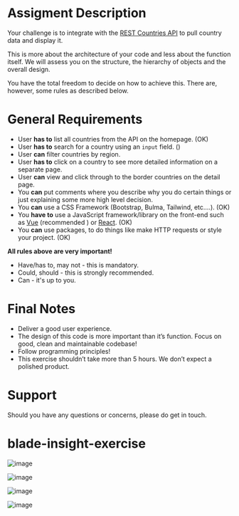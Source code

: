 # Assigment Description

Your challenge is to integrate with the [REST Countries API](https://restcountries.com) to pull country data and display it.

This is more about the architecture of your code and less about the function itself. We will assess you on the structure, the hierarchy of objects and the overall design.
 

You have the total freedom to decide on how to achieve this.
There are, however, some rules as described below.

# General Requirements

* User __has to__ list all countries from the API on the homepage. (OK)
* User __has to__ search for a country using an `input` field. ()
* User __can__ filter countries by region. 
* User __has to__ click on a country to see more detailed information on a separate page. 
* User __can__ view and click through to the border countries on the detail page.
* You __can__ put comments where you describe why you do certain things or just explaining some more high level
 decision.
* You __can__ use a CSS Framework (Bootstrap, Bulma, Tailwind, etc.…). (OK)
* You __have to__ use a JavaScript framework/library on the front-end such as [Vue](https://vuejs.org) (recommended
) or [React](https://reactjs.org). (OK)
* You __can__ use packages, to do things like make HTTP requests or style your project. (OK)

__All rules above are very important!__
  * Have/has to,  may not - this is mandatory.
  * Could, should - this is strongly recommended. 
  * Can - it's up to you.


# Final Notes

* Deliver a good user experience.
* The design of this code is more important than it’s function. Focus on good, clean and maintainable codebase!
* Follow programming principles!
* This exercise shouldn’t take more than 5 hours. We don’t expect a polished product.


# Support

Should you have any questions or concerns, please do get in touch.
# blade-insight-exercise


![image](https://user-images.githubusercontent.com/79454375/186212050-df7c64aa-e7b3-40ca-852c-0cf2de4d1014.png)

![image](https://user-images.githubusercontent.com/79454375/186212128-3e43ebb4-aa9f-455f-bcd9-3ab7fa2df074.png)

![image](https://user-images.githubusercontent.com/79454375/186212172-7eac0cc4-9ebb-4872-a163-8ff338140a4b.png)

![image](https://user-images.githubusercontent.com/79454375/186249349-ca482455-4cec-4090-95e2-ca7fe85e16cf.png)




